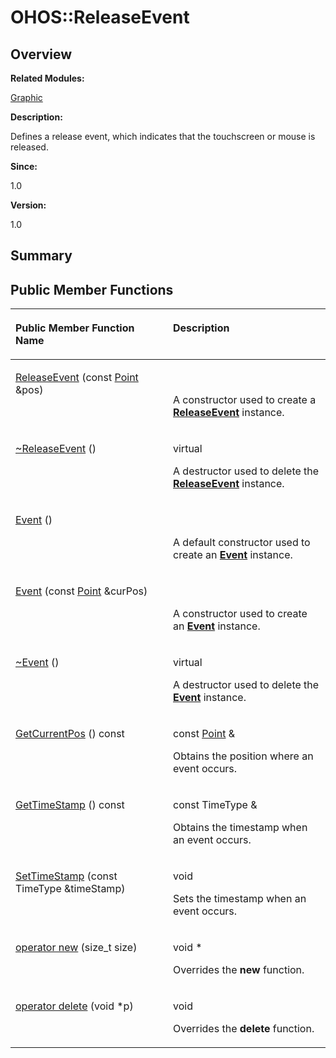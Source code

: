 # OHOS::ReleaseEvent<a name="ZH-CN_TOPIC_0000001054598191"></a>

## **Overview**<a name="section1774293583093535"></a>

**Related Modules:**

[Graphic](Graphic.md)

**Description:**

Defines a release event, which indicates that the touchscreen or mouse is released. 

**Since:**

1.0

**Version:**

1.0

## **Summary**<a name="section1411880794093535"></a>

## Public Member Functions<a name="pub-methods"></a>

<a name="table1947282312093535"></a>
<table><thead align="left"><tr id="row608738562093535"><th class="cellrowborder" valign="top" width="50%" id="mcps1.1.3.1.1"><p id="p925705543093535"><a name="p925705543093535"></a><a name="p925705543093535"></a>Public Member Function Name</p>
</th>
<th class="cellrowborder" valign="top" width="50%" id="mcps1.1.3.1.2"><p id="p167660703093535"><a name="p167660703093535"></a><a name="p167660703093535"></a>Description</p>
</th>
</tr>
</thead>
<tbody><tr id="row912441972093535"><td class="cellrowborder" valign="top" width="50%" headers="mcps1.1.3.1.1 "><p id="p544631886093535"><a name="p544631886093535"></a><a name="p544631886093535"></a><a href="Graphic.md#gae74aa5e1b3f0af7e66d55e9be15f32d1">ReleaseEvent</a> (const <a href="OHOS-Point.md">Point</a> &amp;pos)</p>
</td>
<td class="cellrowborder" valign="top" width="50%" headers="mcps1.1.3.1.2 "><p id="p1677972348093535"><a name="p1677972348093535"></a><a name="p1677972348093535"></a>&nbsp;</p>
<p id="p1197578021093535"><a name="p1197578021093535"></a><a name="p1197578021093535"></a>A constructor used to create a <strong id="b378267636093535"><a name="b378267636093535"></a><a name="b378267636093535"></a><a href="OHOS-ReleaseEvent.md">ReleaseEvent</a></strong> instance. </p>
</td>
</tr>
<tr id="row1153912939093535"><td class="cellrowborder" valign="top" width="50%" headers="mcps1.1.3.1.1 "><p id="p349720572093535"><a name="p349720572093535"></a><a name="p349720572093535"></a><a href="Graphic.md#ga4a9df65bdfd2edcb0f21be7b7e52ad56">~ReleaseEvent</a> ()</p>
</td>
<td class="cellrowborder" valign="top" width="50%" headers="mcps1.1.3.1.2 "><p id="p2069697805093535"><a name="p2069697805093535"></a><a name="p2069697805093535"></a>virtual&nbsp;</p>
<p id="p1237349936093535"><a name="p1237349936093535"></a><a name="p1237349936093535"></a>A destructor used to delete the <strong id="b454655777093535"><a name="b454655777093535"></a><a name="b454655777093535"></a><a href="OHOS-ReleaseEvent.md">ReleaseEvent</a></strong> instance. </p>
</td>
</tr>
<tr id="row1414052764093535"><td class="cellrowborder" valign="top" width="50%" headers="mcps1.1.3.1.1 "><p id="p1122161013093535"><a name="p1122161013093535"></a><a name="p1122161013093535"></a><a href="Graphic.md#ga89cd09ced5537a3479b7901ba8abc6da">Event</a> ()</p>
</td>
<td class="cellrowborder" valign="top" width="50%" headers="mcps1.1.3.1.2 "><p id="p1976822646093535"><a name="p1976822646093535"></a><a name="p1976822646093535"></a>&nbsp;</p>
<p id="p1679626821093535"><a name="p1679626821093535"></a><a name="p1679626821093535"></a>A default constructor used to create an <strong id="b1901069214093535"><a name="b1901069214093535"></a><a name="b1901069214093535"></a><a href="OHOS-Event.md">Event</a></strong> instance. </p>
</td>
</tr>
<tr id="row1483936350093535"><td class="cellrowborder" valign="top" width="50%" headers="mcps1.1.3.1.1 "><p id="p1239595843093535"><a name="p1239595843093535"></a><a name="p1239595843093535"></a><a href="Graphic.md#ga57a9f07c8203c6a60f3b25c4edb526a0">Event</a> (const <a href="OHOS-Point.md">Point</a> &amp;curPos)</p>
</td>
<td class="cellrowborder" valign="top" width="50%" headers="mcps1.1.3.1.2 "><p id="p456148758093535"><a name="p456148758093535"></a><a name="p456148758093535"></a>&nbsp;</p>
<p id="p595433396093535"><a name="p595433396093535"></a><a name="p595433396093535"></a>A constructor used to create an <strong id="b1082540546093535"><a name="b1082540546093535"></a><a name="b1082540546093535"></a><a href="OHOS-Event.md">Event</a></strong> instance. </p>
</td>
</tr>
<tr id="row547959538093535"><td class="cellrowborder" valign="top" width="50%" headers="mcps1.1.3.1.1 "><p id="p273911812093535"><a name="p273911812093535"></a><a name="p273911812093535"></a><a href="Graphic.md#gabafa07a6393f4757f402bf9437561fa4">~Event</a> ()</p>
</td>
<td class="cellrowborder" valign="top" width="50%" headers="mcps1.1.3.1.2 "><p id="p666396522093535"><a name="p666396522093535"></a><a name="p666396522093535"></a>virtual&nbsp;</p>
<p id="p1019865121093535"><a name="p1019865121093535"></a><a name="p1019865121093535"></a>A destructor used to delete the <strong id="b1756251821093535"><a name="b1756251821093535"></a><a name="b1756251821093535"></a><a href="OHOS-Event.md">Event</a></strong> instance. </p>
</td>
</tr>
<tr id="row1303629332093535"><td class="cellrowborder" valign="top" width="50%" headers="mcps1.1.3.1.1 "><p id="p1707160715093535"><a name="p1707160715093535"></a><a name="p1707160715093535"></a><a href="Graphic.md#gaea811c661ad416d7f70912ad6fcce269">GetCurrentPos</a> () const</p>
</td>
<td class="cellrowborder" valign="top" width="50%" headers="mcps1.1.3.1.2 "><p id="p1784303958093535"><a name="p1784303958093535"></a><a name="p1784303958093535"></a>const <a href="OHOS-Point.md">Point</a> &amp;&nbsp;</p>
<p id="p234254616093535"><a name="p234254616093535"></a><a name="p234254616093535"></a>Obtains the position where an event occurs. </p>
</td>
</tr>
<tr id="row1617445503093535"><td class="cellrowborder" valign="top" width="50%" headers="mcps1.1.3.1.1 "><p id="p1386988654093535"><a name="p1386988654093535"></a><a name="p1386988654093535"></a><a href="Graphic.md#ga7d56c2a99ab2c98eec9ebc03f67b7777">GetTimeStamp</a> () const</p>
</td>
<td class="cellrowborder" valign="top" width="50%" headers="mcps1.1.3.1.2 "><p id="p1932397936093535"><a name="p1932397936093535"></a><a name="p1932397936093535"></a>const TimeType &amp;&nbsp;</p>
<p id="p1756990751093535"><a name="p1756990751093535"></a><a name="p1756990751093535"></a>Obtains the timestamp when an event occurs. </p>
</td>
</tr>
<tr id="row1049494034093535"><td class="cellrowborder" valign="top" width="50%" headers="mcps1.1.3.1.1 "><p id="p189869936093535"><a name="p189869936093535"></a><a name="p189869936093535"></a><a href="Graphic.md#gabee47ba229e81c44f648cf5b3203010f">SetTimeStamp</a> (const TimeType &amp;timeStamp)</p>
</td>
<td class="cellrowborder" valign="top" width="50%" headers="mcps1.1.3.1.2 "><p id="p1007116161093535"><a name="p1007116161093535"></a><a name="p1007116161093535"></a>void&nbsp;</p>
<p id="p798415626093535"><a name="p798415626093535"></a><a name="p798415626093535"></a>Sets the timestamp when an event occurs. </p>
</td>
</tr>
<tr id="row1833381149093535"><td class="cellrowborder" valign="top" width="50%" headers="mcps1.1.3.1.1 "><p id="p1076186797093535"><a name="p1076186797093535"></a><a name="p1076186797093535"></a><a href="Graphic.md#ga4854963aa969ee20a6cd174a70f5cd23">operator new</a> (size_t size)</p>
</td>
<td class="cellrowborder" valign="top" width="50%" headers="mcps1.1.3.1.2 "><p id="p1543625524093535"><a name="p1543625524093535"></a><a name="p1543625524093535"></a>void *&nbsp;</p>
<p id="p1857522658093535"><a name="p1857522658093535"></a><a name="p1857522658093535"></a>Overrides the <strong id="b1815692271093535"><a name="b1815692271093535"></a><a name="b1815692271093535"></a>new</strong> function. </p>
</td>
</tr>
<tr id="row224101322093535"><td class="cellrowborder" valign="top" width="50%" headers="mcps1.1.3.1.1 "><p id="p277017878093535"><a name="p277017878093535"></a><a name="p277017878093535"></a><a href="Graphic.md#gadf1997a0f56ac2b220e7f0f8e8e0a6ef">operator delete</a> (void *p)</p>
</td>
<td class="cellrowborder" valign="top" width="50%" headers="mcps1.1.3.1.2 "><p id="p204712884093535"><a name="p204712884093535"></a><a name="p204712884093535"></a>void&nbsp;</p>
<p id="p2012126622093535"><a name="p2012126622093535"></a><a name="p2012126622093535"></a>Overrides the <strong id="b56530608093535"><a name="b56530608093535"></a><a name="b56530608093535"></a>delete</strong> function. </p>
</td>
</tr>
</tbody>
</table>

